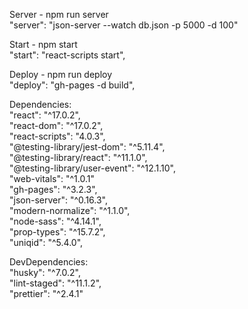 Server - npm run server  
"server": "json-server --watch db.json -p 5000 -d 100"

Start - npm start  
"start": "react-scripts start",

Deploy - npm run deploy  
"deploy": "gh-pages -d build",

Dependencies:  
 "react": "^17.0.2",  
 "react-dom": "^17.0.2",  
 "react-scripts": "4.0.3",  
 "@testing-library/jest-dom": "^5.11.4",  
 "@testing-library/react": "^11.1.0",  
 "@testing-library/user-event": "^12.1.10",  
 "web-vitals": "^1.0.1"  
 "gh-pages": "^3.2.3",  
 "json-server": "^0.16.3",  
 "modern-normalize": "^1.1.0",  
 "node-sass": "^4.14.1",  
 "prop-types": "^15.7.2",  
 "uniqid": "^5.4.0",

DevDependencies:  
 "husky": "^7.0.2",  
 "lint-staged": "^11.1.2",  
 "prettier": "^2.4.1"
